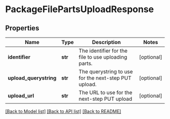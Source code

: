 # PackageFilePartsUploadResponse

## Properties
Name | Type | Description | Notes
------------ | ------------- | ------------- | -------------
**identifier** | **str** | The identifier for the file to use uploading parts. | [optional] 
**upload_querystring** | **str** | The querystring to use for the next-step PUT upload. | [optional] 
**upload_url** | **str** | The URL to use for the next-step PUT upload | [optional] 

[[Back to Model list]](../README.md#documentation-for-models) [[Back to API list]](../README.md#documentation-for-api-endpoints) [[Back to README]](../README.md)


